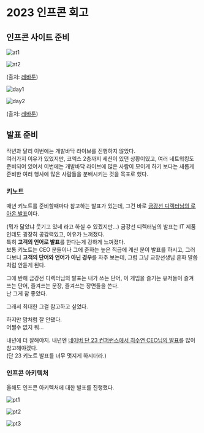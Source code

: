 # 2023 인프콘 회고


## 인프콘 사이트 준비

![at1](./images/at1.png)

![at2](./images/at2.png)

(출처: [레바툰](https://www.lezhin.com/ko/comic/revatoon/204))

![day1](./images/day1.png)

![day2](./images/day2.png)

(출처: [레바툰](https://www.lezhin.com/ko/comic/revatoon/204))

## 발표 준비

작년과 달리 이번에는 개발바닥 라이브를 진행하지 않았다.  
여러가지 이유가 있었지만, 코엑스 2층까지 세션이 있던 상황이였고, 여러 네트워킹도 준비되어 있어서 이번에는 개발바닥 라이브에 많은 사람이 모이게 하기 보다는 새롭게 준비한 여러 행사에 많은 사람들을 분배시키는 것을 목표로 했다.  

### 키노트

매년 키노트를 준비할때마다 참고하는 발표가 있는데, 그건 바로 [금강선 디렉터님의 로아온 발표](https://youtu.be/71PeqtjEpuM?t=3768)이다.  
  
(뭐가 닮았냐 웃기고 있네 라고 하실 수 있겠지만...) 금강선 디렉터님의 발표는 IT 제품인데도 굉장히 공감력있고, 여유가 느껴졌다.  
특히 **고객의 언어로 발표**를 한다는게 강하게 느껴졌다.  
보통 키노트는 CEO 분들이나 그에 준하는 높은 직급에 계신 분이 발표를 하시고, 그러다보니 **고객의 단어와 언어가 아닌 경우**를 자주 보는데, 그럼 그냥 교장선생님 훈화 말씀처럼 안듣게 된다.  
  
그에 반해 금강선 디렉터님의 발표는 내가 쓰는 단어, 이 게임을 즐기는 유저들이 즐겨 쓰는 단어, 즐겨쓰는 문장, 즐겨쓰는 장면들을 쓴다.  
난 그게 참 좋았다.  
  
그래서 최대한 그걸 참고하고 싶었다.  
  
하지만 맘처럼 잘 안됐다.  
어쩔수 없지 뭐...  
  
내년에 더 잘해야지.
내년엔 [네이버 단 23 컨퍼런스에서 최수연 CEO님의 발표](https://tv.naver.com/v/39568301)를 많이 참고해야겠다.  
(단 23 키노트 발표를 너무 멋지게 하시더라.)


### 인프콘 아키텍처

올해도 인프콘 아키텍처에 대한 발표를 진행했다.  
  


![pt1](./images/pt1.png)

![pt2](./images/pt2.png)

![pt3](./images/pt3.png)
